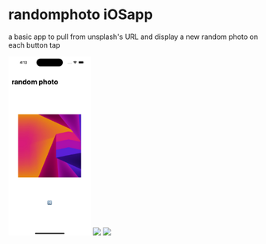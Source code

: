 # randomphoto iOSapp
a basic app to pull from unsplash's URL and display a new random photo on each button tap

<div display=flex>
<img width=33% height=auto src='https://github.com/dieeer/randomphoto-iOSapp/blob/main/simulator_screenshot_A2793777-28E5-44EC-8ED3-3C7DFF6C13A4.png?raw=true'/>
<img width=33% height=auto src='https://user-images.githubusercontent.com/107511052/193613724-5196ab64-1d33-4056-9518-dcd96afebe52.png'/>
<img width=33% height=auto src='https://user-images.githubusercontent.com/107511052/193614075-8569bc8e-1293-4f27-b5c0-ee9c67a5d3ea.png'/>
</div>
